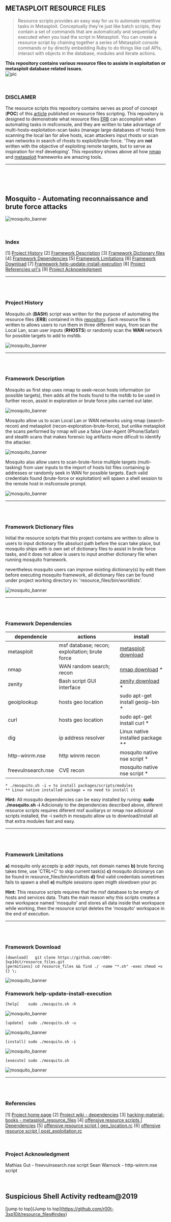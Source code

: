 ## METASPLOIT RESOURCE FILES

<blockquote>Resource scripts provides an easy way for us to automate repetitive tasks in Metasploit. Conceptually they're just like batch scripts, they contain a set of commands that are automatically and sequentially executed when you load the script in Metasploit. You can create a resource script by chaining together a series of Metasploit console commands or by directly embedding Ruby to do things like call APIs, interact with objects in the database, modules and iterate actions.</blockquote>

**This repository contains various resource files to assiste in exploitation or metasploit database related issues.**<br />
![pic](http://i68.tinypic.com/21ovkfm.jpg)

<br />

### DISCLAMER
The resource scripts this repository contains serves as proof of concept (**POC**) of this [article](https://github.com/r00t-3xp10it/hacking-material-books/blob/master/metasploit-RC%5BERB%5D/metasploit_resource_files.md#metasploit-resource-files) published on resource files scripting. This repository is designed to demonstrate what resource files [ERB](https://www.offensive-security.com/metasploit-unleashed/custom-scripting/) can accomplish when automating tasks in msfconsole, and they are written to take advantage of multi-hosts-exploitation-scan tasks (manage large databases of hosts) from scanning the local lan for alive hosts, scan attackers input rhosts or scan wan networks in search of rhosts to exploit/brute-force. 'They are **not** written with the objective of exploiting remote targets, but to serve as inspiration for msf developing'. This repository shows above all how [nmap](https://nmap.org/) and [metasploit](https://www.metasploit.com/) frameworks are amazing tools.


---

<br /><br /><br />

## Mosquito - Automating reconnaissance and brute force attacks

![mosquito_banner](http://i65.tinypic.com/2ewejqd.jpg)

<br />

### Index
[1] [Project History](https://github.com/r00t-3xp10it/resource_files/releases/mosquito#Project#History)
[2] [Framework Description](https://github.com/r00t-3xp10it/resource_files/releases/mosquito#Project#History)
[3] [Framework Dictionary files](https://github.com/r00t-3xp10it/resource_files/releases/mosquito#Project#History)
[4] [Framework Dependencies](https://github.com/r00t-3xp10it/resource_files/releases/mosquito#Project#History)
[5] [Framework Limitations](https://github.com/r00t-3xp10it/resource_files/releases/mosquito#Project#History)
[6] [Framework Download](https://github.com/r00t-3xp10it/resource_files/releases/mosquito#Project#History)
[7] [Framework help-update-install-execution](https://github.com/r00t-3xp10it/resource_files/releases/mosquito#Project#History)
[8] [Project Referencies url's](https://github.com/r00t-3xp10it/resource_files/releases/mosquito#Project#History)
[9] [Project Acknowledgment](https://github.com/r00t-3xp10it/resource_files/releases/mosquito#Project#History)

---
<br /><br />

### Project History
Mosquito.sh (**BASH**) script was written for the purpose of automating the resource files (**ERB**) contained in this [repository](https://github.com/r00t-3xp10it/resource_files). Each resource file is written to allows users to run them in three different ways, from scan the Local Lan, scan user inputs (**RHOSTS**) or randomly scan the **WAN** network for possible targets to add to msfdb.

![mosquito_banner](http://i63.tinypic.com/2jczzmb.png)

---
<br /><br />

### Framework Description
Mosquito as first step uses nmap to seek-recon hosts information (or possible targets), then adds all the hosts found to the msfdb to be used in further recon, assist in exploration or brute force jobs carried out later.

![mosquito_banner](http://i63.tinypic.com/2e5pce9.png)

Mosquito allow us to scan Local Lan or WAN networks using nmap (search-recon) and metasploit (recon-exploration-brute-force), but unlike metasploit the scans performed by nmap will use a false User-Agent (IPhone/Safari) and stealth scans that makes forensic log artifacts more dificult to identify the attacker.

![mosquito_banner](http://i67.tinypic.com/209iyb7.png)

Mosquito also allow users to scan-brute-force multiple targets (multi-tasking) from user inputs to the import of hosts list files containing ip addresses or randomly seek in WAN for possible targets. Each valid credentials found (brute-force or exploitation) will spawn a shell session to the remote host in msfconsole prompt.

![mosquito_banner](http://i65.tinypic.com/280v0hc.png)

---
<br /><br />

### Framework Dictionary files
Initial the resource scripts that this project contains are written to allow is users to input dictionary file absoluct path before the scan take place, but mosquito ships with is own set of dictionary files to assist in brute force tasks, and it does not allow is users to input another dictionary file when running mosquito framework.

nevertheless mosquito users can improve existing dictionary(s) by edit them before executing mosquito framework, all dictionary files can be found under project working directory in: 'resource_files/bin/worldlists'.

![mosquito_banner](http://i63.tinypic.com/2u7c87b.png)

---
<br /><br />

### Framework Dependencies
|dependencie|actions|install|
|---|---|---|
|metasploit| msf database; recon; exploitation; brute force | [metasploit download](https://www.metasploit.com/download) |
|nmap| WAN random search; recon | [nmap download](https://nmap.org/download.html) * |
|zenity|Bash script GUI interface|[zenity download](https://help.gnome.org/users/zenity/) * |
|geoiplookup| hosts geo location | sudo apt-get install geoip-bin * |
|curl| hosts geo location | sudo apt-get install curl * |
|dig| ip address resolver | Linux native installed package ** |
|http-winrm.nse| http winrm recon | mosquito native nse script * |
|freevulnsearch.nse| CVE recon | mosquito native nse script * |

    * ./mosquito.sh -i = to install packages/scripts/modules
    ** Linux native installed package = no need to install it

**Hint:** All mosquito dependencies can be easy installed by runing: **sudo ./mosquito.sh -i**
Adicionaly to the dependencies described above, diferent resource scripts requires diferent msf auxiliarys
or nmap nse adicional scripts installed, the -i switch in mosquito allow us to download/install all that extra modules fast and easy.

---
<br /><br />

### Framework Limitations
**a)** mosquito only accepts ip addr inputs, not domain names
**b)** brute forcing takes time, use 'CTRL+C' to skip current task(s)
**c)** mosquito dicionarys can be found in resource_files/bin/worldlists
**d)** find valid credentials sometimes fails to spawn a shell
**e)** multiple sessions open migth slowdown your pc

**Hint:** This resource scripts requires that the msf database to be empty of hosts and services data. Thats
the main reason why this scripts creates a new workspace named 'mosquito' and stores all data inside that workspace while working, then the resource script deletes the 'mosquito' workspace in the end of execution.

---
<br /><br />

### Framework Download
```
[download]   git clone https://github.com/r00t-3xp10it/resource_files.git
[permitions] cd resource_files && find ./ -name "*.sh" -exec chmod +x {} \;
```
![mosquito_banner](http://i67.tinypic.com/b6es7l.png)

### Framework help-update-install-execution

    [help]    sudo ./mosquito.sh -h
![mosquito_banner](http://i63.tinypic.com/do00zp.png)

    [update]  sudo ./mosquito.sh -u
![mosquito_banner](http://i65.tinypic.com/294mdja.png)

    [install] sudo ./mosquito.sh -i
![mosquito_banner](http://i67.tinypic.com/a59l50.png)

    [execute] sudo ./mosquito.sh
![mosquito_banner](http://i65.tinypic.com/2ewejqd.jpg)

---
<br /><br />

### Referencies
[1] [Project home page](https://github.com/r00t-3xp10it/resource_files)
[2] [Project wiki - dependencies](https://github.com/r00t-3xp10it/resource_files/wiki/Offensive-Resource_Files-%7C-Dependencies)
[3] [hacking-material-books - metasploit_resource_files](https://github.com/r00t-3xp10it/hacking-material-books/blob/master/metasploit-RC%5BERB%5D/metasploit_resource_files.md#metasploit-resource-files)
[4] [offensive resource scripts | Dependencies](https://github.com/r00t-3xp10it/resource_files/wiki/Offensive-Resource_Files-%7C-Dependencies)
[5] [offensive resource script | geo_location.rc](https://github.com/r00t-3xp10it/resource_files/wiki/Offensive-Resource_Files--%7C-Geo_Location)
[6] [offensive resource script | post_exploitation.rc](https://github.com/r00t-3xp10it/resource_files/wiki/post_exploitation.rc-%7C-offensive-resource-script)

<br />

### Project Acknowledgment
Mathias Gut - freevulnsearch.nse script
Sean Warnock - http-winrm.nse script

<br />

## Suspicious Shell Activity redteam@2019

[jump to top](Jump to top](https://github.com/r00t-3xp10it/resource_files#index)
